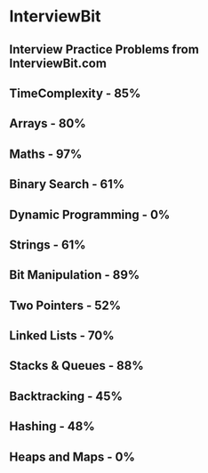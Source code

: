 # InterviewBit
## Interview Practice Problems from InterviewBit.com

## TimeComplexity - 85%
## Arrays - 80%
## Maths - 97%
## Binary Search - 61%
## Dynamic Programming - 0%
## Strings - 61%
## Bit Manipulation - 89%
## Two Pointers - 52%
## Linked Lists - 70%
## Stacks & Queues - 88%
## Backtracking - 45%
## Hashing - 48%
## Heaps and Maps - 0%
